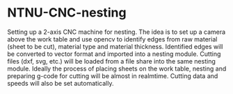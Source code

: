 # NTNU-CNC-nesting 

Setting up a 2-axis CNC machine for nesting. 
The idea is to set up a camera above the work table and use opencv to identify edges from raw material (sheet to be cut), material type and material thickness. Identified edges will be converted to vector format and imported into a nesting module. Cutting files (dxf, svg, etc.) will be loaded from a file share into the same nesting module. Ideally the process of placing sheets on the work table, nesting and preparing g-code for cutting will be almost in realmtime. Cutting data and speeds will also be set automatically.
